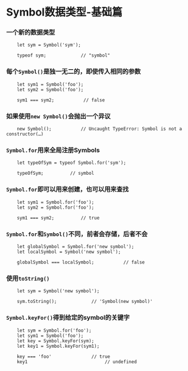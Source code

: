 # Symbol数据类型-基础篇

### 一个新的数据类型
```
    let sym = Symbol('sym');

    typeof sym;             // "symbol"
```

### 每个`Symbol()`是独一无二的，即使传入相同的参数
```
    let sym1 = Symbol('foo');
    let sym2 = Symbol('foo');

    sym1 === sym2;           // false
```

### 如果使用`new Symbol()`会抛出一个异议
```
    new Symbol();           // Uncaught TypeError: Symbol is not a constructor(…)
```

### `Symbol.for`用来全局注册Symbols
```
    let typeOfSym = typeof Symbol.for('sym');

    typeOfSym;          // symbol
```

### `Symbol.for`即可以用来创建，也可以用来查找
```
    let sym1 = Symbol.for('foo');
    let sym2 = Symbol.for('foo');

    sym1 === sym2;          // true
```

### `Symbol.for`和`Symbol()`不同，前者会存储，后者不会
```
    let globalSymbol = Symbol.for('new symbol');
    let localSymbol = Symbol('new symbol');

    globalSymbol === localSymbol;           // false
```

### 使用`toString()`
```
    let sym = Symbol('new symbol');

    sym.toString();             // 'Symbol(new symbol)'
```

### `Symbol.keyFor()`得到给定的symbol的关键字
```
    let sym = Symbol.for('foo');
    let sym1 = Symbol('foo');
    let key = Symbol.keyFor(sym);
    let key1 = Symbol.keyFor(sym1);

    key === 'foo'               // true
    key1                             // undefined
```

